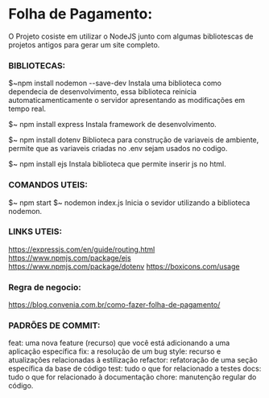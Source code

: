 # Folha de Pagamento:

O Projeto cosiste em utilizar o NodeJS junto com algumas bibliotescas de projetos antigos para gerar um site completo.

### BIBLIOTECAS:

$~npm install nodemon --save-dev
    Instala uma biblioteca como dependecia de desenvolvimento, essa biblioteca
    reinicia automaticamenticamente o servidor apresentando as modificações em
    tempo real.

$~ npm install express 
    Instala framework de desenvolvimento.

$~ npm install dotenv
    Biblioteca para construção de variaveis de ambiente, permite
    que as variaveis criadas no .env sejam usados no codigo.

$~ npm install ejs
    Instala biblioteca que permite inserir js no html.

### COMANDOS UTEIS:

$~ npm start
$~ nodemon index.js
    Inicia o sevidor utilizando a biblioteca nodemon.


### LINKS UTEIS:
https://expressjs.com/en/guide/routing.html
https://www.npmjs.com/package/ejs
https://www.npmjs.com/package/dotenv
https://boxicons.com/usage

### Regra de negocio:
https://blog.convenia.com.br/como-fazer-folha-de-pagamento/

### PADRÕES DE COMMIT:
feat: uma nova feature (recurso) que você está adicionando a uma aplicação específica
fix: a resolução de um bug
style: recurso e atualizações relacionadas à estilização
refactor: refatoração de uma seção específica da base de código
test: tudo o que for relacionado a testes
docs: tudo o que for relacionado à documentação
chore: manutenção regular do código.
